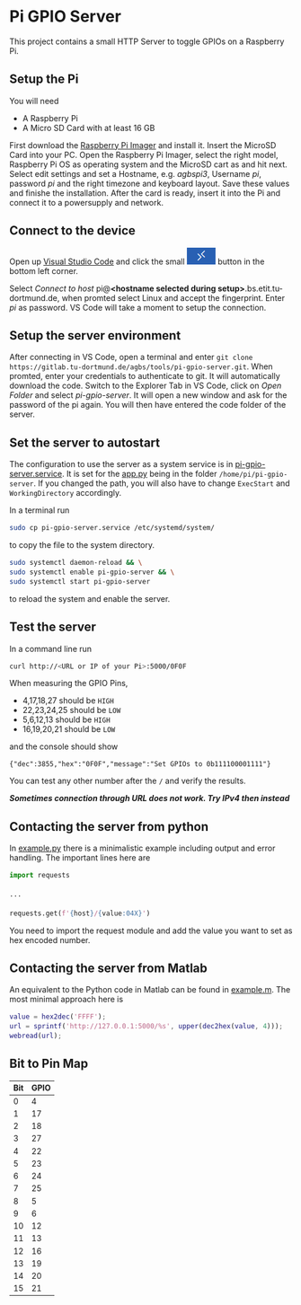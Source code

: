 # Pi GPIO Server

This project contains a small HTTP Server to toggle GPIOs on a Raspberry Pi.

## Setup the Pi
You will need
- A Raspberry Pi
- A Micro SD Card with at least 16 GB 

First download the [Raspberry Pi Imager](https://www.raspberrypi.com/software/) and install it. Insert the MicroSD Card into your PC. Open the Raspberry Pi Imager, select the right model, Raspberry Pi OS as operating system and the MicroSD cart as and hit next.
Select edit settings and set a Hostname, e.g. *agbspi3*, Username *pi*, password *pi* and the right timezone and keyboard layout. Save these values and finishe the installation. After the card is ready, insert it into the Pi and connect it to a powersupply and network. 

## Connect to the device
Open up [Visual Studio Code](https://code.visualstudio.com/) and click the small ![](assets/images/vscode-connect-to-host.PNG) button in the bottom left corner.

Select *Connect to host*  pi@**\<hostname selected during setup\>**.bs.etit.tu-dortmund.de, when promted select Linux and accept the fingerprint. Enter *pi* as password. VS Code will take a moment to setup the connection. 

## Setup the server environment

After connecting in VS Code, open a terminal and enter
`git clone https://gitlab.tu-dortmund.de/agbs/tools/pi-gpio-server.git`. When promted, enter your credentials to authenticate to git. It will automatically download the code. Switch to the Explorer Tab in VS Code, click on *Open Folder* and select *pi-gpio-server*. It will open a new window and ask for the password of the pi again. You will then have entered the code folder of the server. 

## Set the server to autostart
The configuration to use the server as a system service is in [pi-gpio-server.service](pi-gpio-server.service). It is set for the [app.py](app.py) being in the folder `/home/pi/pi-gpio-server`. If you changed the path, you will also have to change `ExecStart` and `WorkingDirectory` accordingly. 

In a terminal run

```sh
sudo cp pi-gpio-server.service /etc/systemd/system/
```
to copy the file to the system directory. 

```sh
sudo systemctl daemon-reload && \
sudo systemctl enable pi-gpio-server && \
sudo systemctl start pi-gpio-server
```
to reload the system and enable the server. 

## Test the server
In a command line run
```sh
curl http://<URL or IP of your Pi>:5000/0F0F
```
When measuring the GPIO Pins, 
- 4,17,18,27 should be `HIGH` 
- 22,23,24,25 should be `LOW`
- 5,6,12,13 should be `HIGH`
- 16,19,20,21 should be `LOW`

and the console should show
```
{"dec":3855,"hex":"0F0F","message":"Set GPIOs to 0b111100001111"}
```

You can test any other number after the `/` and verify the results. 

__*Sometimes connection through URL does not work. Try IPv4 then instead*__

## Contacting the server from python
In [example.py](example.py) there is a minimalistic example including output and error handling.
The important lines here are 

```py
import requests

...

requests.get(f'{host}/{value:04X}')
```
You need to import the request module and add the value you want to set as hex encoded number. 

## Contacting the server from Matlab

An equivalent to the Python code in Matlab can be found in [example.m](example.m).
The most minimal approach here is
```matlab
value = hex2dec('FFFF');
url = sprintf('http://127.0.0.1:5000/%s', upper(dec2hex(value, 4)));
webread(url);
```

## Bit to Pin Map
| Bit | GPIO |
|-----|------|
|  0  |  4   |
|  1  | 17   |
|  2  | 18   |
|  3  | 27   |
|  4  | 22   |
|  5  | 23   |
|  6  | 24   |
|  7  | 25   |
|  8  |  5   |
|  9  |  6   |
| 10  | 12   |
| 11  | 13   |
| 12  | 16   |
| 13  | 19   |
| 14  | 20   |
| 15  | 21   |
